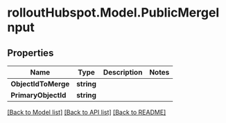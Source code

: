# rolloutHubspot.Model.PublicMergeInput

## Properties

Name | Type | Description | Notes
------------ | ------------- | ------------- | -------------
**ObjectIdToMerge** | **string** |  | 
**PrimaryObjectId** | **string** |  | 

[[Back to Model list]](../README.md#documentation-for-models) [[Back to API list]](../README.md#documentation-for-api-endpoints) [[Back to README]](../README.md)

